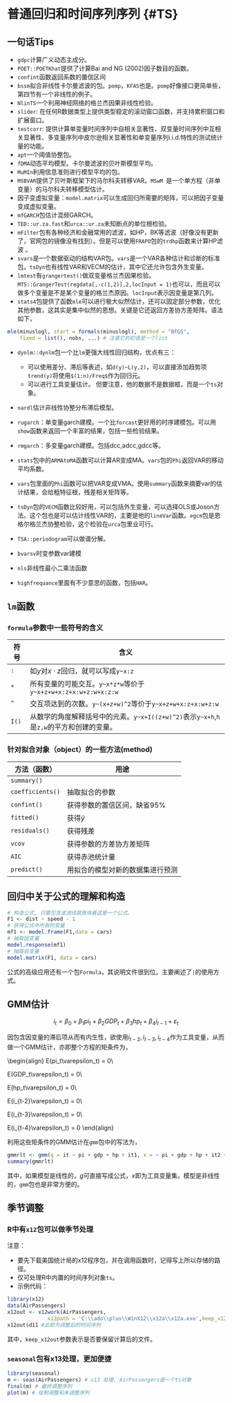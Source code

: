 
# 普通回归和时间序列序列 {#TS}
## 一句话Tips
- `gdpc`计算广义动态主成分。
- `POET::POETKhat`提供了计算Bai and NG (2002)因子数目的函数。
- `confint`函数返回系数的置信区间
- `bssm`拟合非线性卡尔曼滤波的包。`pomp`，`KFAS`也是。`pomp`好像接口更简单些，第四节有一个非线性的例子。
- `NlinTS`一个利用神经网络的格兰杰因果非线性检验。
-  `slider`: 在任何R数据类型上提供类型稳定的滚动窗口函数，并支持累积窗口和扩展窗口。
-  `testcorr`: 提供计算单变量时间序列中自相关显著性、双变量时间序列中互相关显著性、多变量序列中皮尔逊相关显著性和单变量序列i.i.d.特性的测试统计量的功能。  
- `apt`一个阈值协整包。
- `fDMA`动态平均模型。卡尔曼滤波的贝叶斯模型平均。
- `MuMIn`利用信息准则进行模型平均的包。
- `MSBVAR`提供了贝叶斯框架下的马尔科夫转移VAR。`MSwM `是一个单方程（非单变量）的马尔科夫转移模型估计。
- 因子变虚拟变量：`model.matrix`可以生成回归所需要的矩阵，可以把因子变量变成虚拟变量。
- `mfGARCH`包估计混频GARCH。
- `TED::ur.za.fast`和`urca::ur.za`未知断点的单位根检验。 
- `mFilter`包有各种经济和金融常用的滤波，如HP，BK等滤波（好像没有更新了，官网包的镜像没有找到）。但是可以使用`FRAPO`包的`trdhp`函数来计算HP滤波 。
- `svars`是一个数据驱动的结构VAR包。`vars`是一个VAR各种估计和诊断的标准包。`tsDyn`也有线性VAR和VECM的估计，其中它还允许包含外生变量。
- `lmtest`有`grangertest()`做双变量格兰杰因果检验。`MTS::GrangerTest(regdata[,-c(1,2)],2,locInput = 1)`也可以，而且可以做多个变量是不是某个变量的格兰杰原因。`locInput`表示因变量是第几列。
- `stats4`包提供了函数`mle`可以进行极大似然估计，还可以固定部分参数，优化其他参数，这其实是集中似然的思想。关键是它还返回方差协方差矩阵。语法如下，

```r
mle(minuslogl, start = formals(minuslogl), method = "BFGS",
    fixed = list(), nobs, ...) # 注意它的初值是一个list
```

- `dynlm::dynlm`包一个比`lm`更强大线性回归结构，优点有三：
    - 可以使用差分、滞后等表述，如`d(y)~L(y,2)`，可以直接添加趋势项`trend(y)`将使用`$(1:n)/Freq$`作为回归元。
    - 可以进行工具变量估计。
但要注意，他的数据不是数据框，而是一个`ts`对象。 

- `nardl`估计非线性协整分布滞后模型。
- `rugarch`：单变量garch建模。一个比`forcast`更好用的时序建模包。可以用`show`函数来返回一个丰富的结果，包括一些检验结果。
- `rmgarch`：多变量garch建模。包括dcc,adcc,gdcc等。
- `stats`包中的`ARMAtoMA`函数可以计算AR变成MA。`vars`包的`Phi`返回VAR的移动平均系数。
- `vars`包里面的`Phi`函数可以把VAR变成VMA。使用`summary`函数来摘要var的估计结果，会给粗特征根，残差相关矩阵等。
- `tsDyn`包的`VECM`函数比较好用，可以包括外生变量，可以选择OLS或Joson方法。这个包也是可以估计线性VAR的，主要是他的`lineVar`函数。`egcm`包是恩格尔格兰杰协整检验，这个检验在`urca`包里业可行。
- `TSA::periodogram`可以做谱分解。
- `bvarsv`时变参数var建模
- `nls`非线性最小二乘法函数
- `highfrequance`里面有不少意思的函数，包括`HAR`。

## `lm`函数
### `formula`参数中一些符号的含义

符号|含义
---|---
`:`|如$y$对$x\cdot z$回归，就可以写成`y~x:z`
`*`|所有变量的可能交互。`y~x*z*w`等价于`y~x+z+w+x:z+x:w+z:w+x:z:w`
`^`|交互项达到的次数。`y~(x+z+w)^2`等价于`y~x+z+w+x:z+x:w+z:w`
`I()`|从数学的角度解释括号中的元素。`y~x+I((z+w)^2)`表示`y~x+h`,`h`是`z,w`的平方和创建的变量。

### 针对拟合对象（object）的一些方法(method)

方法（函数）|用途
---|---
`summary()`|
`coefficients()`|抽取拟合的参数
`confint()`|获得参数的置信区间，缺省95%
`fitted()`|获得$\hat{y}$
`residuals()`|获得残差
`vcov`|获得参数的方差协方差矩阵
`AIC`|获得赤池统计量
`predict()`|用拟合的模型对新的数据集进行预测

## 回归中关于公式的理解和构造

```r
# 构造公式, 只要包含波浪线就意味着这是一个公式。
F1 <- dist ~ speed - 1
# 获得公式中所有的变量
mf1 <- model.frame(F1,data = cars)
# 抽取因变量
model.response(mf1)
# 抽取自变量
model.matrix(F1, data = cars)
```
公式的高级应用还有一个包`Formula`，其说明文件很到位。主要阐述了`|`的使用方式。

## GMM估计

$$
i _t =\beta_0 + \beta_1pi_t + \beta_2GDP_t + \beta_3hp_t + \beta_4i_{t-1} + \varepsilon_t
$$

因包含因变量的滞后项从而有内生性，欲使用$i_{t-2},i_{t-3},i_{t-4}$作为工具变量，从而做一个GMM估计，亦即整个方程的矩条件为，

\begin{align}
E(pi_t\varepsilon_t) = 0\\

E(GDP_t\varepsilon_t) = 0\\

E(hp_t\varepsilon_t) = 0\\

E(i_{t-2}\varepsilon_t) = 0\\

E(i_{t-3}\varepsilon_t) = 0\\

E(i_{t-4}\varepsilon_t) = 0
\end{align}


利用这些矩条件的GMM估计在`gmm`包中的写法为，

```r
gmmrlt <- gmm(g = it ~ pi + gdp + hp + it1, x = ~ pi + gdp + hp + it2 + it3 + it4,data = dwg0)
summary(gmmrlt)
```
其中，如果模型是线性的，$g$可直接写成公式，$x$即为工具变量集。模型是非线性的，`gmm`包也是非常方便的。

## 季节调整
### R中有`x12`包可以做季节处理
注意：

- 要先下载美国统计局的x12程序包，并在调用函数时，记得写上所以存储的路径。
- 仅可处理R中内置的时间序列对象`ts`。
- 示例代码：

```r
library(x12)
data(AirPassengers)
x12out <- x12work(AirPassengers,
             x12path = 'C:\\ado\\plus\\WinX12\\x12a\\x12a.exe',keep_x12out = FALSE)
x12out$d11 #此即为调整后的时间序列
```
其中，`keep_x12out`参数表示是否要保留计算后的文件。

### `seasonal`包有x13处理，更加便捷

```r
library(seasonal)
m <- seas(AirPassengers) # x13 处理, AirPassengers是一个ts对象
final(m) # 最终调整序列
plot(m) # 绘制调整和未调整序列
```

